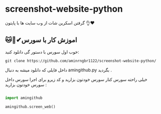 # screenshot-website-python
گرفتن اسکرین شات از وب سایت ها با پایتون 👌❤

## 🐱👤✔اموزش کار با سورس 

خوب اول سورس با دستور گی دانلود کنید:
```git
git clone https://github.com/aminrngbr1122/screenshot-website-python/
```

داخل فایلی که دانلود میشه به دنبال amingithub.py بگردید .

خیلی راحته سورس کنار سورس خودتون بزارید و کد زیرو برای اجرا سورس داخل سورس خودتون بزارید :

```python

import amingithub

amingithub.screen_web()

```
